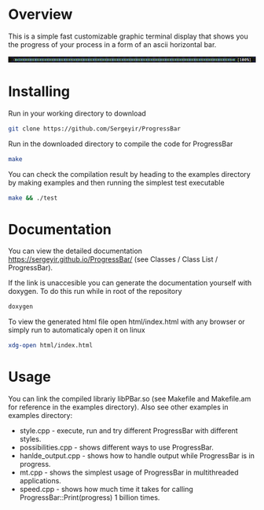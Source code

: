# Overview

This is a simple fast customizable graphic terminal display that shows you the progress of your process in a form of an ascii horizontal bar.

![](https://github.com/Sergeyir/ProgressBar/blob/main/preview/pbar_demo.gif)

# Installing

Run in your working directory to download

```sh
git clone https://github.com/Sergeyir/ProgressBar
```

Run in the downloaded directory to compile the code for ProgressBar

```sh 
make
```

You can check the compilation result by heading to the examples directory by making examples and then running the simplest test executable

```sh
make && ./test
```

# Documentation

You can view the detailed documentation https://sergeyir.github.io/ProgressBar/ (see Classes / Class List / ProgressBar).

If the link is unaccesible you can generate the documentation yourself with doxygen. To do this run while in root of the repository

```sh
doxygen
```

To view the generated html file open html/index.html with any browser or simply run to automaticaly open it on linux

```sh
xdg-open html/index.html
```

# Usage

You can link the compiled librariy libPBar.so (see Makefile and Makefile.am for reference in the examples directory). Also see other examples in examples directory:
- style.cpp - execute, run and try different ProgressBar with different styles.
- possibilities.cpp - shows different ways to use ProgressBar.
- hanlde_output.cpp - shows how to handle output while ProgressBar is in progress.
- mt.cpp - shows the simplest usage of ProgressBar in multithreaded applications.
- speed.cpp - shows how much time it takes for calling ProgressBar::Print(progress) 1 billion times.
